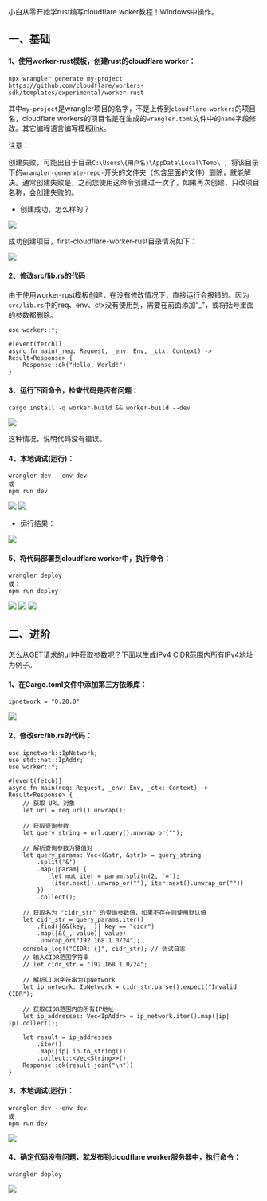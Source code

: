 小白从零开始学rust编写cloudflare woker教程！Windows中操作。

## 一、基础

#### 1、使用worker-rust模板，创建rust的cloudflare worker：

```
npx wrangler generate my-project https://github.com/cloudflare/workers-sdk/templates/experimental/worker-rust
```

其中`my-project`是wrangler项目的名字，不是上传到`cloudflare workers`的项目名，cloudflare workers的项目名是在生成的`wrangler.toml`文件中的`name`字段修改。其它编程语言编写模板[link](https://github.com/cloudflare/workers-sdk/tree/main/templates/experimental)。

注意：

创建失败，可能出自于目录`C:\Users\{用户名}\AppData\Local\Temp\ `，将该目录下的`wrangler-generate-repo-`开头的文件夹（包含里面的文件）删除，就能解决。通常创建失败是，之前您使用这命令创建过一次了，如果再次创建，只改项目名称，会创建失败的。

- 创建成功，怎么样的？

<img src="images\1.png" />

成功创建项目，first-cloudflare-worker-rust目录情况如下：

<img src="images\2.png" />

#### 2、修改src/lib.rs的代码

由于使用worker-rust模板创建，在没有修改情况下，直接运行会报错的。因为`src/lib.rs`中的req、env、ctx没有使用到，需要在前面添加“_”，或将括号里面的参数都删除。

```
use worker::*;

#[event(fetch)]
async fn main(_req: Request, _env: Env, _ctx: Context) -> Result<Response> {
    Response::ok("Hello, World!")
}
```

#### 3、运行下面命令，检查代码是否有问题：

```
cargo install -q worker-build && worker-build --dev
```

<img src="images\3.png" />

这种情况，说明代码没有错误。

#### 4、本地调试(运行)：

```
wrangler dev --env dev
或
npm run dev
```

<img src="images\4-1.png" />

<img src="images\4-2.png" />

- 运行结果：

<img src="images\5.png" />

#### 5、将代码部署到cloudflare worker中，执行命令：

```
wrangler deploy
或：
npm run deploy
```

<img src="images\6.png" />

<img src="images\7.png" />

<img src="images\8.png" />

## 二、进阶

怎么从GET请求的url中获取参数呢？下面以生成IPv4 CIDR范围内所有IPv4地址为例子。

#### 1、在Cargo.toml文件中添加第三方依赖库：

```
ipnetwork = "0.20.0"
```

<img src="images\a1.png" />

#### 2、修改src/lib.rs的代码：

```
use ipnetwork::IpNetwork;
use std::net::IpAddr;
use worker::*;

#[event(fetch)]
async fn main(req: Request, _env: Env, _ctx: Context) -> Result<Response> {
    // 获取 URL 对象
    let url = req.url().unwrap();

    // 获取查询参数
    let query_string = url.query().unwrap_or("");

    // 解析查询参数为键值对
    let query_params: Vec<(&str, &str)> = query_string
        .split('&')
        .map(|param| {
            let mut iter = param.splitn(2, '=');
            (iter.next().unwrap_or(""), iter.next().unwrap_or(""))
        })
        .collect();

    // 获取名为 "cidr_str" 的查询参数值，如果不存在则使用默认值
    let cidr_str = query_params.iter()
        .find(|&&(key, _)| key == "cidr")
        .map(|&(_, value)| value)
        .unwrap_or("192.168.1.0/24");
    console_log!("CIDR: {}", cidr_str); // 调试日志
    // 输入CIDR范围字符串
    // let cidr_str = "192.168.1.0/24";

    // 解析CIDR字符串为IpNetwork
    let ip_network: IpNetwork = cidr_str.parse().expect("Invalid CIDR");

    // 获取CIDR范围内的所有IP地址
    let ip_addresses: Vec<IpAddr> = ip_network.iter().map(|ip| ip).collect();

    let result = ip_addresses
        .iter()
        .map(|ip| ip.to_string())
        .collect::<Vec<String>>();
    Response::ok(result.join("\n"))
}
```

#### 3、本地调试(运行)：

```
wrangler dev --env dev
或
npm run dev
```

<img src="images\a2.png" />

#### 4、确定代码没有问题，就发布到cloudflare worker服务器中，执行命令：

```
wrangler deploy
```

<img src="images\a3.png" />
